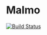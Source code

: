 # Malmo

[![Build Status](https://semaphoreci.com/api/v1/irvis/malmo/branches/master/badge.svg)](https://semaphoreci.com/irvis/malmo)
